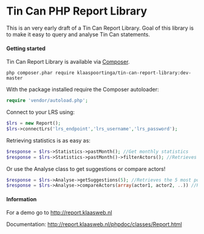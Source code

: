 # Tin Can PHP Report Library

This is an very early draft of a Tin Can Report Library. Goal of this library is to make it easy to query and analyse Tin Can statements.

#### Getting started

Tin Can Report Library is available via [Composer](http://getcomposer.org).

```
php composer.phar require klaaspoortinga/tin-can-report-library:dev-master
```

With the package installed require the Composer autoloader:

```php
require 'vendor/autoload.php';
```

Connect to your LRS using:

```php
$lrs = new Report();
$lrs->connectLrs('lrs_endpoint','lrs_username','lrs_password');
```

Retrieving statistics is as easy as:

```php
$response = $lrs->Statistics->pastMonth(); //Get monthly statistics
$response = $lrs->Statistics->pastMonth()->filterActors(); //Retrieves amount of monthly actors
```

Or use the Analyse class to get suggestions or compare actors!

```php
$response = $lrs->Analyse->getSuggestions(5); //Retrieves the 5 most popular activities
$response = $lrs->Analyse->compareActors(array(actor1, actor2, ..)) //Retrieves the activities these actors have in common
```

#### Information

For a demo go to http://report.klaasweb.nl

Documentation: http://report.klaasweb.nl/phpdoc/classes/Report.html
